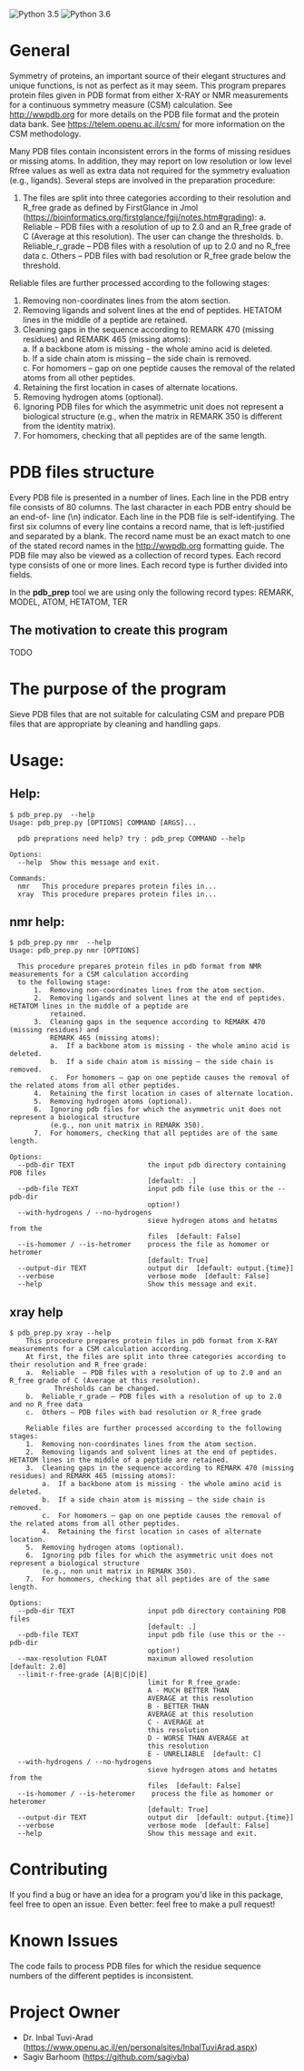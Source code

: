 ![Python 3.5](https://img.shields.io/badge/python-3.5-blue.svg)
![Python 3.6](https://img.shields.io/badge/python-3.6-blue.svg)


# General
Symmetry of proteins, an important source of their elegant structures and unique functions, is not as perfect as it may seem.
This program prepares protein files given in PDB format from either X-RAY or NMR measurements for a continuous symmetry measure (CSM) calculation. See http://wwpdb.org for more details on the PDB file format and the protein data bank. 
See https://telem.openu.ac.il/csm/ for more information on the CSM methodology.


Many PDB files contain inconsistent errors in the forms of missing residues or missing atoms. In addition, they may report on low resolution or low level Rfree values as well as extra data not required for the symmetry evaluation (e.g., ligands). Several steps are involved in the preparation procedure:  
1. The files are split into three categories according to their resolution and R_free grade as defined by FirstGlance in Jmol (https://bioinformatics.org/firstglance/fgij/notes.htm#grading):
    a.	Reliable  – PDB files with a resolution of up to 2.0 and an R_free grade of C (Average at this resolution). The user can change the thresholds.
    b.	Reliable_r_grade – PDB files with a resolution of up to 2.0 and no R_free data
    c.	Others – PDB files with bad resolution or R_free grade below the threshold.
    
Reliable files are further processed according to the following stages:
     
1.	Removing non-coordinates lines from the atom section. 
2.	Removing ligands  and solvent lines at the end of peptides. HETATOM lines in the middle of a peptide are retained. 
3.	Cleaning gaps in the sequence according to REMARK 470 (missing residues) and REMARK 465 (missing atoms):     
    a.	If a   backbone atom is missing - the whole amino acid is deleted.     
    b.	If a   side chain atom is missing – the side chain is removed.     
    c.	For   homomers – gap on one peptide causes the removal of the related atoms from   all other peptides.     
4.	Retaining the first location in cases of alternate locations. 
5.	Removing hydrogen atoms (optional). 
6.	Ignoring PDB files for which the asymmetric unit does not represent a biological structure  (e.g., when the matrix in REMARK 350 is different from the identity matrix). 
7.	For homomers, checking that all peptides are of the same length.


# PDB files structure
Every PDB file is presented in a number of lines.
Each line in the PDB entry file consists of 80 columns.
The last character in each PDB entry should be an end-of- line (\n) indicator.
Each line in the PDB file is self-identifying.
The first six columns of every line contains a record name, that is left-justified and separated by a blank.
The record name must be an exact match to one of the stated record names in the http://wwpdb.org formatting guide.
The PDB file may also be viewed as a collection of record types.
Each record type consists of one or more lines.
Each record type is further divided into fields.

In the **pdb_prep** tool we are using only the following record types:
REMARK, MODEL, ATOM, HETATOM, TER



##  The motivation to create this program
TODO

# The purpose of the program
Sieve PDB files that are not suitable for calculating CSM and prepare PDB files that are appropriate by cleaning and handling gaps.

# Usage:

## Help:
```
$ pdb_prep.py  --help
Usage: pdb_prep.py [OPTIONS] COMMAND [ARGS]...

  pdb preprations need help? try : pdb_prep COMMAND --help

Options:
  --help  Show this message and exit.

Commands:
  nmr   This procedure prepares protein files in...
  xray  This procedure prepares protein files in...
```

## nmr help:
```
$ pdb_prep.py nmr  --help
Usage: pdb_prep.py nmr [OPTIONS]

  This procedure prepares protein files in pdb format from NMR measurements for a CSM calculation according
  to the following stage:
      1.  Removing non-coordinates lines from the atom section.
      2.  Removing ligands and solvent lines at the end of peptides. HETATOM lines in the middle of a peptide are
          retained.
      3.  Cleaning gaps in the sequence according to REMARK 470 (missing residues) and
          REMARK 465 (missing atoms):
          a.  If a backbone atom is missing - the whole amino acid is deleted.
          b.  If a side chain atom is missing – the side chain is removed.
          c.  For homomers – gap on one peptide causes the removal of the related atoms from all other peptides.
      4.  Retaining the first location in cases of alternate location.
      5.  Removing hydrogen atoms (optional).
      6.  Ignoring pdb files for which the asymmetric unit does not represent a biological structure
          (e.g., non unit matrix in REMARK 350).
      7.  For homomers, checking that all peptides are of the same length.

Options:
  --pdb-dir TEXT                  the input pdb directory containing PDB files
                                  [default: .]
  --pdb-file TEXT                 input pdb file (use this or the --pdb-dir
                                  option!)
  --with-hydrogens / --no-hydrogens
                                  sieve hydrogen atoms and hetatms from the
                                  files  [default: False]
  --is-homomer / --is-hetromer    process the file as homomer or hetromer
                                  [default: True]
  --output-dir TEXT               output dir  [default: output.{time}]
  --verbose                       verbose mode  [default: False]
  --help                          Show this message and exit.
```

## xray help
```
$ pdb_prep.py xray --help
    This procedure prepares protein files in pdb format from X-RAY measurements for a CSM calculation according. 
    At first, the files are split into three categories according to their resolution and R_free grade:
    a.  Reliable  – PDB files with a resolution of up to 2.0 and an R_free grade of C (Average at this resolution). 
           Thresholds can be changed.
    b.  Reliable_r_grade – PDB files with a resolution of up to 2.0 and no R_free data
    c.  Others – PDB files with bad resolution or R_free grade
    
    Reliable files are further processed according to the following stages:
    1.  Removing non-coordinates lines from the atom section.
    2.  Removing ligands and solvent lines at the end of peptides. HETATOM lines in the middle of a peptide are retained.
    3.  Cleaning gaps in the sequence according to REMARK 470 (missing residues) and REMARK 465 (missing atoms):
        a.  If a backbone atom is missing - the whole amino acid is deleted.
        b.  If a side chain atom is missing – the side chain is removed.
        c.  For homomers – gap on one peptide causes the removal of the related atoms from all other peptides.
        4.  Retaining the first location in cases of alternate location.
    5.  Removing hydrogen atoms (optional).
    6.  Ignoring pdb files for which the asymmetric unit does not represent a biological structure
        (e.g., non unit matrix in REMARK 350).
    7.  For homomers, checking that all peptides are of the same length.

Options:
  --pdb-dir TEXT                  input pdb directory containing PDB files
                                  [default: .]
  --pdb-file TEXT                 input pdb file (use this or the --pdb-dir
                                  option!)
  --max-resolution FLOAT          maximum allowed resolution  [default: 2.0]
  --limit-r-free-grade [A|B|C|D|E]
                                  limit for R_free_grade:
                                  A - MUCH BETTER THAN
                                  AVERAGE at this resolution
                                  B - BETTER THAN
                                  AVERAGE at this resolution
                                  C - AVERAGE at
                                  this resolution
                                  D - WORSE THAN AVERAGE at
                                  this resolution
                                  E - UNRELIABLE  [default: C]
  --with-hydrogens / --no-hydrogens
                                  sieve hydrogen atoms and hetatms from the
                                  files  [default: False]
  --is-homomer / --is-heteromer    process the file as homomer or heteromer
                                  [default: True]
  --output-dir TEXT               output dir  [default: output.{time}]
  --verbose                       verbose mode  [default: False]
  --help                          Show this message and exit.

```






# Contributing
If you find a bug or have an idea for a program you'd like in this package, feel free to open an issue. Even better: feel free to make a pull request!

# Known Issues
The code fails to process PDB files for which the residue sequence numbers of the different peptides is inconsistent. 


# Project Owner
* Dr. Inbal Tuvi-Arad (https://www.openu.ac.il/en/personalsites/InbalTuviArad.aspx)
* Sagiv Barhoom (https://github.com/sagivba)


